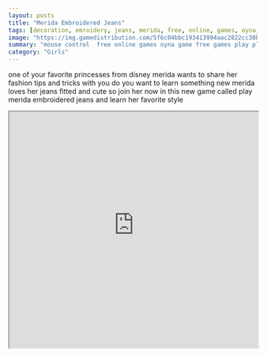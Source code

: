 ```yaml
---
layout: posts
title: "Merida Embroidered Jeans"
tags: [decoration, emroidery, jeans, merida, free, online, games, oyna, game, free, games, play, play, games]
image: "https://img.gamedistribution.com/5f6c04bbc193413994aac2822cc30b26.jpg"
summary: "mouse control  free online games oyna game free games play play games"
category: "Girls"
---
```


one of your favorite princesses from disney merida wants to share her fashion tips and tricks with you do you want to learn something new merida loves her jeans fitted and cute so join her now in this new game called play merida embroidered jeans and learn her favorite style

<iframe width="100%" height="480px;" src="https://html5.gamedistribution.com/5f6c04bbc193413994aac2822cc30b26/"></iframe>